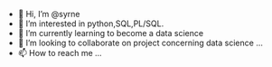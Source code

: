 - 👋 Hi, I’m @syrne
- 👀 I’m interested in python,SQL,PL/SQL.
- 🌱 I’m currently learning to become a data science
- 💞️ I’m looking to collaborate on project concerning data science ...
- 📫 How to reach me ...

<!---
syrne/syrne is a ✨ special ✨ repository because its `README.md` (this file) appears on your GitHub profile.
You can click the Preview link to take a look at your changes.
--->
